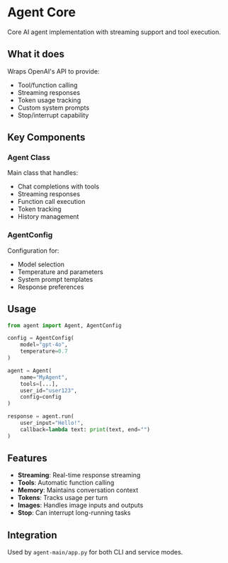 # Agent Core

Core AI agent implementation with streaming support and tool execution.

## What it does

Wraps OpenAI's API to provide:
- Tool/function calling
- Streaming responses
- Token usage tracking
- Custom system prompts
- Stop/interrupt capability

## Key Components

### Agent Class

Main class that handles:
- Chat completions with tools
- Streaming responses
- Function call execution
- Token tracking
- History management

### AgentConfig

Configuration for:
- Model selection
- Temperature and parameters
- System prompt templates
- Response preferences

## Usage

```python
from agent import Agent, AgentConfig

config = AgentConfig(
    model="gpt-4o",
    temperature=0.7
)

agent = Agent(
    name="MyAgent",
    tools=[...],
    user_id="user123",
    config=config
)

response = agent.run(
    user_input="Hello!",
    callback=lambda text: print(text, end="")
)
```

## Features

- **Streaming**: Real-time response streaming
- **Tools**: Automatic function calling
- **Memory**: Maintains conversation context
- **Tokens**: Tracks usage per turn
- **Images**: Handles image inputs and outputs
- **Stop**: Can interrupt long-running tasks

## Integration

Used by `agent-main/app.py` for both CLI and service modes.
